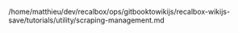 /home/matthieu/dev/recalbox/ops/gitbooktowikijs/recalbox-wikijs-save/tutorials/utility/scraping-management.md